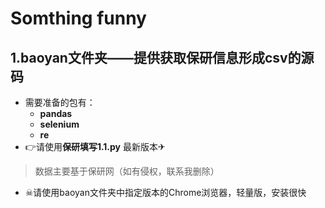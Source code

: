 # Somthing funny
## 1.baoyan文件夹——提供获取保研信息形成csv的源码
- 需要准备的包有：
  - **pandas**
  - **selenium**
  - **re**
- 👉请使用**保研填写1.1.py** 最新版本✈

> 数据主要基于保研网（如有侵权，联系我删除）

- ☠请使用baoyan文件夹中指定版本的Chrome浏览器，轻量版，安装很快
